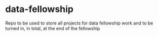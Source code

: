 # data-fellowship
Repo to be used to store all projects for data fellowship work and to be turned in, in total, at the end of the fellowship
